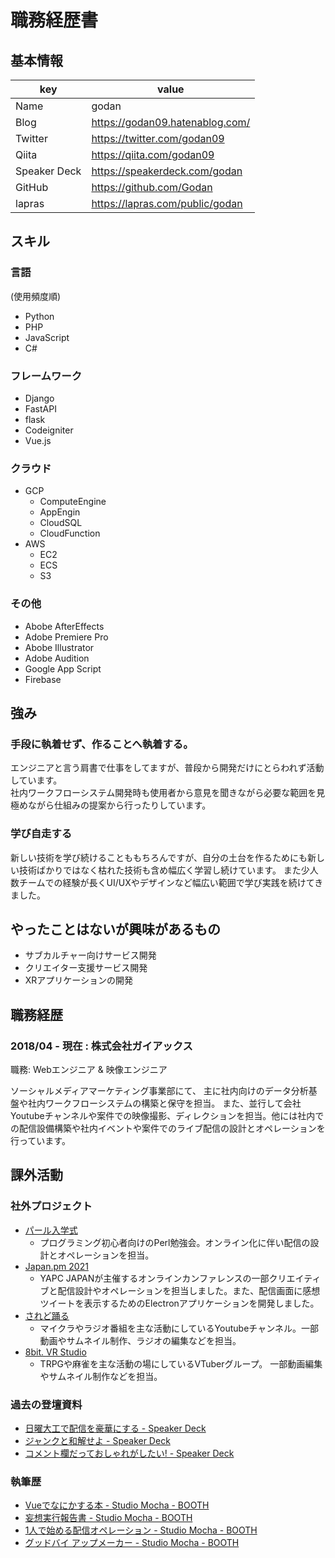# 職務経歴書

## 基本情報

|key|value|
|---|-----|
|Name|godan|
|Blog|https://godan09.hatenablog.com/|
|Twitter|https://twitter.com/godan09|
|Qiita |https://qiita.com/godan09|
| Speaker Deck | https://speakerdeck.com/godan|
|GitHub| https://github.com/Godan|
|lapras| https://lapras.com/public/godan|


## スキル
### 言語

(使用頻度順)
- Python
- PHP
- JavaScript
- C# 

### フレームワーク

- Django
- FastAPI
- flask
- Codeigniter
- Vue.js


### クラウド
- GCP
  - ComputeEngine
  - AppEngin
  - CloudSQL
  - CloudFunction 
- AWS
  - EC2
  - ECS
  - S3 

### その他
- Abobe AfterEffects
- Adobe Premiere Pro
- Abobe Illustrator
- Adobe Audition
- Google App Script
- Firebase

## 強み

### 手段に執着せず、作ることへ執着する。

エンジニアと言う肩書で仕事をしてますが、普段から開発だけにとらわれず活動しています。  
社内ワークフローシステム開発時も使用者から意見を聞きながら必要な範囲を見極めながら仕組みの提案から行ったりしています。  

### 学び自走する

新しい技術を学び続けることももちろんですが、自分の土台を作るためにも新しい技術ばかりではなく枯れた技術も含め幅広く学習し続けています。  また少人数チームでの経験が長くUI/UXやデザインなど幅広い範囲で学び実践を続けてきました。

## やったことはないが興味があるもの

- サブカルチャー向けサービス開発 
- クリエイター支援サービス開発
- XRアプリケーションの開発


## 職務経歴

### 2018/04 - 現在 : 株式会社ガイアックス

職務: Webエンジニア & 映像エンジニア

ソーシャルメディアマーケティング事業部にて、 主に社内向けのデータ分析基盤や社内ワークフローシステムの構築と保守を担当。
また、並行して会社Youtubeチャンネルや案件での映像撮影、ディレクションを担当。他には社内での配信設備構築や社内イベントや案件でのライブ配信の設計とオペレーションを行っています。


## 課外活動

### 社外プロジェクト
* [パール入学式](https://www.perl-entrance.org/)
  *  プログラミング初心者向けのPerl勉強会。オンライン化に伴い配信の設計とオペレーションを担当。
* [Japan.pm 2021](https://yapcjapan.connpass.com/event/198170/)
  * YAPC JAPANが主催するオンラインカンファレンスの一部クリエイティブと配信設計やオペレーションを担当しました。また、配信画面に感想ツイートを表示するためのElectronアプリケーションを開発しました。
* [されど踊る](https://www.youtube.com/channel/UCy2__PoxYaxbz3rM1yCdQBA)
  * マイクラやラジオ番組を主な活動にしているYoutubeチャンネル。一部動画やサムネイル制作、ラジオの編集などを担当。
* [8bit. VR Studio](https://www.youtube.com/channel/UCuGuilWV36v3l2JsLVDWrcA)
  * TRPGや麻雀を主な活動の場にしているVTuberグループ。 一部動画編集やサムネイル制作などを担当。

### 過去の登壇資料
* [日曜大工で配信を豪華にする - Speaker Deck](https://speakerdeck.com/godan/ri-yao-da-gong-depei-xin-wohao-hua-nisuru)
* [ジャンクと和解せよ - Speaker Deck](https://speakerdeck.com/godan/ziyankutohe-jie-seyo)
* [コメント欄だっておしゃれがしたい! - Speaker Deck](https://speakerdeck.com/godan/komentolan-datuteosiyaregasitai?slide=19)

### 執筆歴

* [Vueでなにかする本 - Studio Mocha - BOOTH](https://godan.booth.pm/items/1036786)
* [妄想実行報告書 - Studio Mocha - BOOTH](https://godan.booth.pm/items/1317444)
* [1人で始める配信オペレーション - Studio Mocha - BOOTH](https://godan.booth.pm/items/1575682)
* [グッドバイ アップメーカー - Studio Mocha - BOOTH](https://godan.booth.pm/items/2035726)


